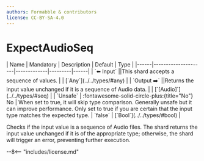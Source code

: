 ```yaml
---
authors: Formabble & contributors
license: CC-BY-SA-4.0
---
```



# ExpectAudioSeq

<div class="sh-parameters" markdown="1">
| Name | Mandatory | Description | Default | Type |
|------|---------------------|-------------|---------|------|
| `⬅️ Input` ||This shard accepts a sequence of values. | | [`Any`](../../types/#any) |
| `Output ➡️` ||Returns the input value unchanged if it is a sequence of Audio data. | | [`[Audio]`](../../types/#seq) |
| `Unsafe` | :fontawesome-solid-circle-plus:{title="No"} No  | When set to true, it will skip type comparison. Generally unsafe but it can improve performance. Only set to true if you are certain that the input type matches the expected type. | `false` | [`Bool`](../../types/#bool) |

</div>

Checks if the input value is a sequence of Audio files. The shard returns the input value unchanged if it is of the appropriate type; otherwise, the shard will trigger an error, preventing further execution.

--8<-- "includes/license.md"

